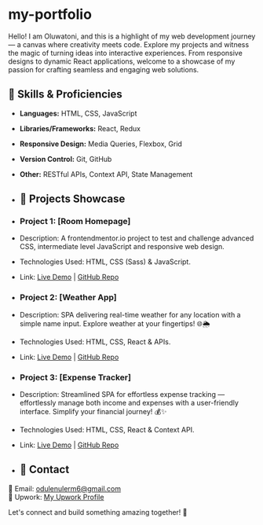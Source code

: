 # my-portfolio
Hello! I am Oluwatoni, and this is a highlight of my web development journey — a canvas where creativity meets code. Explore my projects and witness the magic of turning ideas into interactive experiences. From responsive designs to dynamic React applications, welcome to a showcase of my passion for crafting seamless and engaging web solutions. 

## 🚀 Skills & Proficiencies
- **Languages:** HTML, CSS, JavaScript
- **Libraries/Frameworks:** React, Redux
- **Responsive Design:** Media Queries, Flexbox, Grid
- **Version Control:** Git, GitHub
- **Other:** RESTful APIs, Context API, State Management
- ## 💼 Projects Showcase

- ### Project 1: [Room Homepage]
- Description: A frontendmentor.io project to test and challenge advanced CSS, intermediate level JavaScript and responsive web design.
- Technologies Used: HTML, CSS (Sass) & JavaScript.
- Link: [Live Demo](https://oluwatoni-odule.github.io/room-homepage-challenge) | [GitHub Repo](https://github.com/oluwatoni-odule/room-homepage-challenge)

- ### Project 2: [Weather App]
- Description: SPA delivering real-time weather for any location with a simple name input. Explore weather at your fingertips! 🌐🌦️
- Technologies Used: HTML, CSS, React & APIs.
- Link: [Live Demo](https://oluwatoni-odule.github.io/Weather-App) | [GitHub Repo](https://github.com/oluwatoni-odule/Weather-App)

- ### Project 3: [Expense Tracker]
- Description: Streamlined SPA for effortless expense tracking — effortlessly manage both income and expenses with a user-friendly interface. Simplify your financial journey! 💰✨
- Technologies Used: HTML, CSS, React & Context API.
- Link: [Live Demo](https://oluwatoni-odule.github.io/Expense-Tracker-App) | [GitHub Repo](https://github.com/oluwatoni-odule/Expense-Tracker-App)

- ## 📧 Contact

📩 Email: odulenulerm6@gmail.com  
🔗 Upwork: [My Upwork Profile](https://www.upwork.com/freelancers/~010fbaa80d041b0ba1)  

Let's connect and build something amazing together! 🚀
